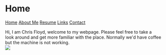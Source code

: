 # Home
[Home](README.md) 
[About Me](AboutMe.md) [Resume](Resume.md) [Links](links.md) [Contact](contact.md)


Hi, I am Chris Floyd, welcome to my webpage. Please feel free to take a look around and get more familiar with the place. Normally we'd have coffee but the machine is not working.  
![](https://raw.githubusercontent.com/chrisfloyd87/Chris-Floyd/63ab3d53008b62f4e234a4d75bd45b0de117cebd/Screenshot%202022-03-14%20123802.png)
